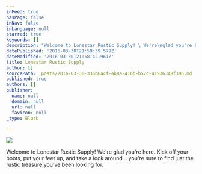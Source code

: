 ```yaml
---
inFeed: true
hasPage: false
inNav: false
inLanguage: null
starred: true
keywords: []
description: "Welcome to Lonestar Rustic Supply! \_We're\nglad you're here. \_Kick off your boots, put your feet up, and take a look\naround... you're sure to find just the rustic treasure you've been looking for."
datePublished: '2016-03-30T21:59:39.579Z'
dateModified: '2016-03-30T21:58:42.961Z'
title: Lonestar Rustic Supply
author: []
sourcePath: _posts/2016-03-30-336b6acf-ab8a-416b-b57c-41936348f396.md
published: true
authors: []
publisher:
  name: null
  domain: null
  url: null
  favicon: null
_type: Blurb

---
```

![](https://the-grid-user-content.s3-us-west-2.amazonaws.com/8d5c981f-39ef-473e-84fe-64ca6ccea60f.jpg)

Welcome to Lonestar Rustic Supply!  We're
glad you're here.  Kick off your boots, put your feet up, and take a look
around... you're sure to find just the rustic treasure you've been looking for.